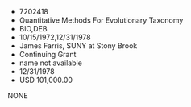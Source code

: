 * 7202418
* Quantitative Methods For Evolutionary Taxonomy
* BIO,DEB
* 10/15/1972,12/31/1978
* James Farris, SUNY at Stony Brook
* Continuing Grant
*   name not available
* 12/31/1978
* USD 101,000.00

NONE